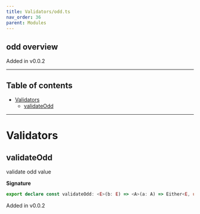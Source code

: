 ```yaml
---
title: Validators/odd.ts
nav_order: 36
parent: Modules
---
```


## odd overview

Added in v0.0.2

---

<h2 class="text-delta">Table of contents</h2>

- [Validators](#validators)
  - [validateOdd](#validateodd)

---

# Validators

## validateOdd

validate odd value

**Signature**

```ts
export declare const validateOdd: <E>(b: E) => <A>(a: A) => Either<E, unknown extends A ? any : A>
```

Added in v0.0.2

